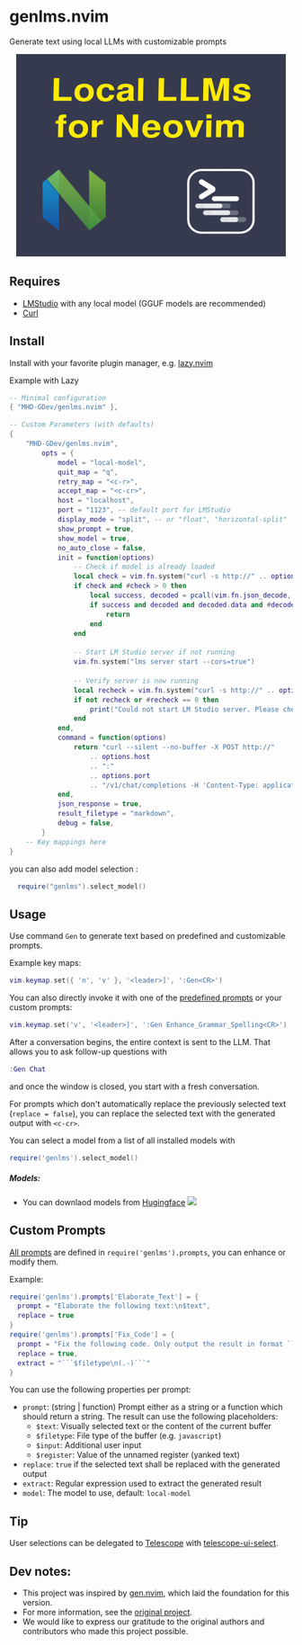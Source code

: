 # genlms.nvim


Generate text using local LLMs with customizable prompts


<div align="center">

![Local LLMs in Neovim: genlms.nvim](/genlms.png)

</div>

## Requires

- [LMStudio](https://lmstudio.ai) with any local model (GGUF models are recommended)
- [Curl](https://curl.se/)

## Install

Install with your favorite plugin manager, e.g. [lazy.nvim](https://github.com/folke/lazy.nvim)

Example with Lazy

```lua
-- Minimal configuration
{ "MHD-GDev/genlms.nvim" },

```

```lua
-- Custom Parameters (with defaults)
{
	"MHD-GDev/genlms.nvim",
		opts = {
			model = "local-model",
			quit_map = "q",
			retry_map = "<c-r>",
			accept_map = "<c-cr>",
			host = "localhost",
			port = "1123", -- default port for LMStudio
			display_mode = "split", -- or "float", "horizontal-split"
			show_prompt = true,
			show_model = true,
			no_auto_close = false,
			init = function(options)
				-- Check if model is already loaded
				local check = vim.fn.system("curl -s http://" .. options.host .. ":" .. options.port .. "/v1/models")
				if check and #check > 0 then
					local success, decoded = pcall(vim.fn.json_decode, check)
					if success and decoded and decoded.data and #decoded.data > 0 then
						return
					end
				end

				-- Start LM Studio server if not running
				vim.fn.system("lms server start --cors=true")

				-- Verify server is now running
				local recheck = vim.fn.system("curl -s http://" .. options.host .. ":" .. options.port .. "/v1/models")
				if not recheck or #recheck == 0 then
					print("Could not start LM Studio server. Please check installation.")
				end
			end,
			command = function(options)
				return "curl --silent --no-buffer -X POST http://"
					.. options.host
					.. ":"
					.. options.port
					.. "/v1/chat/completions -H 'Content-Type: application/json' -d $body"
			end,
			json_response = true,
			result_filetype = "markdown",
			debug = false,
		}
	-- Key mappings here
}
```
you can also add model selection :
```lua
  require("genlms").select_model()
``` 

## Usage

Use command `Gen` to generate text based on predefined and customizable prompts.

Example key maps:

```lua
vim.keymap.set({ 'n', 'v' }, '<leader>]', ':Gen<CR>')
```

You can also directly invoke it with one of the [predefined prompts](./lua/genlms/prompts.lua) or your custom prompts:

```lua
vim.keymap.set('v', '<leader>]', ':Gen Enhance_Grammar_Spelling<CR>')
```

After a conversation begins, the entire context is sent to the LLM. That allows you to ask follow-up questions with

```lua
:Gen Chat
```

and once the window is closed, you start with a fresh conversation.

For prompts which don't automatically replace the previously selected text (`replace = false`), you can replace the selected text with the generated output with `<c-cr>`.

You can select a model from a list of all installed models with

```lua
require('genlms').select_model()
```
##### Models:
- You can downlaod models from [Hugingface](https://huggingface.co/models) <img height="20" src="https://unpkg.com/@lobehub/icons-static-svg@latest/icons/huggingface-color.svg"/>

## Custom Prompts

[All prompts](./lua/genlms/prompts.lua) are defined in `require('genlms').prompts`, you can enhance or modify them.

Example:
```lua
require('genlms').prompts['Elaborate_Text'] = {
  prompt = "Elaborate the following text:\n$text",
  replace = true
}
require('genlms').prompts['Fix_Code'] = {
  prompt = "Fix the following code. Only output the result in format ```$filetype\n...\n```:\n```$filetype\n$text\n```",
  replace = true,
  extract = "```$filetype\n(.-)```"
}
```

You can use the following properties per prompt:

- `prompt`: (string | function) Prompt either as a string or a function which should return a string. The result can use the following placeholders:
   - `$text`: Visually selected text or the content of the current buffer
   - `$filetype`: File type of the buffer (e.g. `javascript`)
   - `$input`: Additional user input
   - `$register`: Value of the unnamed register (yanked text)
- `replace`: `true` if the selected text shall be replaced with the generated output
- `extract`: Regular expression used to extract the generated result
- `model`: The model to use, default: `local-model`

## Tip

User selections can be delegated to [Telescope](https://github.com/nvim-telescope/telescope.nvim) with [telescope-ui-select](https://github.com/nvim-telescope/telescope-ui-select.nvim).

## Dev notes:
- This project was inspired by [gen.nvim](https://github.com/David-Kunz/gen.nvim), which laid the foundation for this version.
- For more information, see the [original project](https://github.com/David-Kunz/gen.nvim).
- We would like to express our gratitude to the original authors and contributors who made this project possible.
